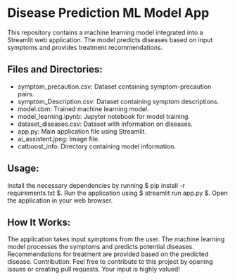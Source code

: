 # Disease Prediction ML Model App
This repository contains a machine learning model integrated into a Streamlit web application. The model predicts diseases based on input symptoms and provides treatment recommendations.

## Files and Directories:
* symptom_precaution.csv: Dataset containing symptom-precaution pairs.
* symptom_Description.csv: Dataset containing symptom descriptions.
* model.cbm: Trained machine learning model.
* model_learning.ipynb: Jupyter notebook for model training.
* dataset_diseases.csv: Dataset with information on diseases.
* app.py: Main application file using Streamlit.
* ai_assistent.jpeg: Image file.
* catboost_info: Directory containing model information.

## Usage:
Install the necessary dependencies by running $ pip install -r requirements.txt $.
Run the application using $ streamlit run app.py $.
Open the application in your web browser.

## How It Works:
The application takes input symptoms from the user.
The machine learning model processes the symptoms and predicts potential diseases.
Recommendations for treatment are provided based on the predicted disease.
Contribution:
Feel free to contribute to this project by opening issues or creating pull requests. Your input is highly valued!
